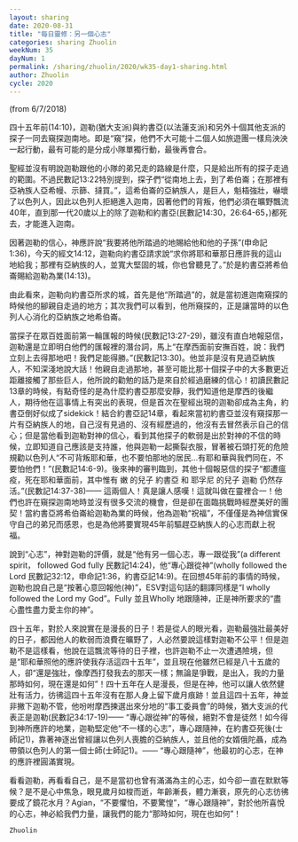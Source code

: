 ```yaml
---
layout: sharing
date: 2020-08-31
title: "每日靈修：另一個心志"
categories: sharing Zhuolin
weekNum: 35
dayNum: 1
permalink: /sharing/zhuolin/2020/wk35-day1-sharing.html
author: Zhuolin
cycle: 2020
---
```

(from 6/7/2018)  

四十五年前(14:10)，迦勒(猶大支派)與約書亞(以法蓮支派)和另外十個其他支派的探子一同去窺探迦南地。即是“窺”探，他們不大可能十二個人如旅遊團一樣烏泱泱一起行動，最有可能的是分成小隊單獨行動，最後再會合。  

聖經並沒有明說迦勒跟他的小隊的弟兄走的路線是什麼，只是給出所有的探子走過的範圍。不過民數記13:22特別提到，探子們“從南地上去，到了希伯崙；在那裡有亞衲族人亞希幔、示篩、撻買。”，這希伯崙的亞納族人，是巨人，魁梧強壯，嚇壞了以色列人，因此以色列人拒絕進入迦南，因著他們的背叛，他們必須在曠野飄流40年，直到那一代20歲以上的除了迦勒和約書亞(民數記14:30，26:64-65，)都死去，才能進入迦南。  

因著迦勒的信心，神應許說“我要將他所踏過的地賜給他和他的子孫”(申命記1:36)，今天的經文14:12，迦勒向約書亞請求說“求你將耶和華那日應許我的這山地給我；那裡有亞納族的人，並寬大堅固的城，你也曾聽見了。”於是約書亞將希伯崙賜給迦勒為業(14:13)。  

由此看來，迦勒向約書亞所求的城，首先是他“所踏過”的，就是當初進迦南窺探的時候他的腳親自走過的地方；其次我們可以看到，他所窺探的，正是讓當時的以色列人心消化的亞納族之地希伯崙。  

當探子在眾百姓面前第一輪匯報的時候(民數記13:27-29)，雖沒有直白地報惡信，迦勒還是立即明白他們的匯報裡的潛台詞，馬上“在摩西面前安撫百姓，說：我們立刻上去得那地吧！我們足能得勝。”(民數記13:30)。他並非是沒有見過亞納族人，不知深淺地說大話！他親自走過那地，甚至可能比那十個探子中的大多數更近距離接觸了那些巨人，他所說的勸勉的話乃是來自於經過磨練的信心！初讀民數記13章的時候，有點奇怪的是為什麼約書亞那麼安靜，我們知道他是摩西的後繼人，期待他在這事情上有突出的表現，但是首次在聖經出現的迦勒卻成為主角，約書亞倒好似成了sidekick！結合約書亞記14章，看起來當初約書亞並沒有窺探那一片有亞納族人的地，自己沒有見過的、沒有經歷過的，他沒有去冒然表示自己的信心；但是當他看到迦勒對神的信心，看到其他探子的軟弱是出於對神的不信的時候，立即知道自己應該是支持誰，他與迦勒一起撕裂衣服，冒著被石頭打死的危險規勸以色列人“不可背叛耶和華，也不要怕那地的居民...有耶和華與我們同在，不要怕他們！”(民數記14:6-9)。後來神的審判臨到，其他十個報惡信的探子“都遭瘟疫，死在耶和華面前，其中惟有 嫩 的兒子 約書亞 和 耶孚尼 的兒子 迦勒 仍然存活。”(民數記14:37-38)—— 這兩個人！真是讓人感嘆！這就叫做在靈裡合一！他們也許在窺探迦南地時並沒有很多交流的機會，但是卻在面臨挑戰時經歷美好的團契！當約書亞將希伯崙給迦勒為業的時候，他為迦勒“祝福”，不僅僅是為神信實保守自己的弟兄而感恩，也是為他將要實現45年前驅趕亞納族人的心志而獻上祝福。  

說到“心志”，神對迦勒的評價，就是“他有另一個心志，專一跟從我”(a different spirit， followed God fully 民數記14:24)，他“專心跟從神”(wholly followed the Lord 民數記32:12，申命記1:36，約書亞記14:9)。在回想45年前的事情的時候，迦勒也說自己是“按著心意回報他(神)”，ESV對這句話的翻譯同樣是“I wholly followed the Lord my God”。Fully 並且Wholly 地跟隨神，正是神所要求的“盡心盡性盡力愛主你的神”。  

四十五年，對於人來說實在是漫長的日子！若是從人的眼光看，迦勒最強壯最美好的日子，都因他人的軟弱而浪費在曠野了，人必然要說這樣對迦勒不公平！但是迦勒不是這樣看，他說在這飄流等待的日子裡，也許迦勒不止一次遭遇險境，但是“耶和華照他的應許使我存活這四十五年”，並且現在他雖然已經是八十五歲的人，卻“還是強壯，像摩西打發我去的那天一樣；無論是爭戰，是出入，我的力量那時如何，現在還是如何”！四十五年在人是漫長，但是在神，他可以讓人依然健壯有活力，彷彿這四十五年沒有在那人身上留下歲月痕跡！並且這四十五年，神並非撇下迦勒不管，他吩咐摩西揀選出來分地的“事工委員會”的時候，猶大支派的代表正是迦勒(民數記34:17-19)—— “專心跟從神”的等候，絕對不會是徒然！如今得到神所應許的地業，迦勒堅定他“不一樣的心志”，專心跟隨神，在約書亞死後(士師記1)，靠著神逐出曾經讓以色列人喪膽的亞納族人，並且他的女婿俄陀聶，成為帶領以色列人的第一個士師(士師記1)。—— “專心跟隨神”，他最初的心志，在神的應許裡圓滿實現。  

看看迦勒，再看看自己，是不是當初也曾有滿滿為主的心志，如今卻一直在默默等候？是不是心中焦急，眼見歲月如梭而逝，年齡漸長，體力漸衰，原先的心志彷彿要成了鏡花水月？Agian，“不要懼怕，不要驚惶”，“專心跟隨神”，對於他所喜悅的心志，神必給我們力量，讓我們的能力“那時如何，現在也如何”！  

`Zhuolin`
